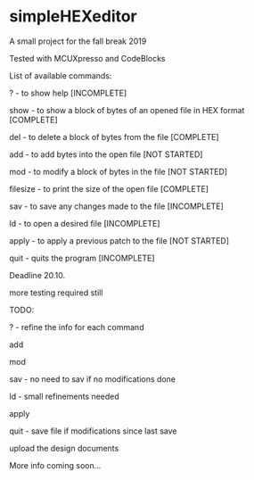 # simpleHEXeditor
A small project for the fall break 2019


Tested with MCUXpresso and CodeBlocks


List of available commands:


?        - to show help [INCOMPLETE]

show     - to show a block of bytes of an opened file in HEX format [COMPLETE]

del      - to delete a block of bytes from the file [COMPLETE]

add      - to add bytes into the open file [NOT STARTED]

mod      - to modify a block of bytes in the file [NOT STARTED]

filesize - to print the size of the open file [COMPLETE]

sav      - to save any changes made to the file [INCOMPLETE]

ld       - to open a desired file [INCOMPLETE]

apply    - to apply a previous patch to the file [NOT STARTED]

quit     - quits the program [INCOMPLETE]


Deadline 20.10.

more testing required still


TODO:


?    - refine the info for each command 

add 

mod

sav   - no need to sav if no modifications done

ld    - small refinements needed

apply

quit  - save file if modifications since last save

upload the design documents


More info coming soon...
